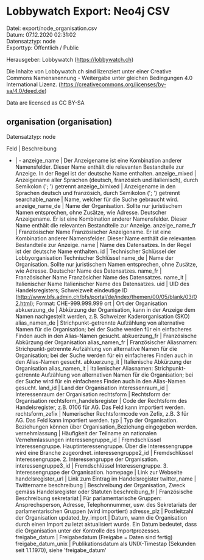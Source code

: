 Lobbywatch Export: Neo4j CSV
============================

Datei: export/node_organisation.csv  
Datum: 07.12.2020 02:31:02  
Datensatztyp: node  
Exporttyp: Öffentlich / Public  

Herausgeber: Lobbywatch (https://lobbywatch.ch)  

Die Inhalte von Lobbywatch.ch sind lizenziert unter einer Creative Commons Namensnennung - Weitergabe unter gleichen Bedingungen 4.0 International Lizenz. (https://creativecommons.org/licenses/by-sa/4.0/deed.de)

Data are licensed as CC BY-SA


## organisation (organisation)

Datensatztyp: node

Feld | Beschreibung
- | -
anzeige_name | Der Anzeigename ist eine Kombination anderer Namensfelder. Dieser Name enthält die relevanten Bestandteile zur Anzeige. In der Regel ist der deutsche Name enthalten.
anzeige_mixed | Anzeigename aller Sprachen (deutsch, französich und italienisch), durch Semikolon ('; ') getrennt
anzeige_bimixed | Anzeigename in den Sprachen deutsch und französich, durch Semikolon ('; ') getrennt
searchable_name | Name, welcher für die Suche gebraucht wird.
anzeige_name_de | Name der Organisation. Sollte nur juristischem Namen entsprechen, ohne Zusätze, wie Adresse. Deutscher Anzeigename. Er ist eine Kombination anderer Namensfelder. Dieser Name enthält die relevanten Bestandteile zur Anzeige.
anzeige_name_fr | Französischer Name Französischer Anzeigename. Er ist eine Kombination anderer Namensfelder. Dieser Name enthält die relevanten Bestandteile zur Anzeige.
name | Name des Datensatzes. In der Regel ist der deutsche Name enthalten.
id | Technischer Schlüssel der Lobbyorganisation Technischer Schlüssel
name_de | Name der Organisation. Sollte nur juristischem Namen entsprechen, ohne Zusätze, wie Adresse. Deutscher Name des Datensatzes.
name_fr | Französischer Name Französicher Name des Datensatzes.
name_it | Italienischer Name Italienischer Name des Datensatzes.
uid | UID des Handelsregisters; Schweizweit eindeutige ID (http://www.bfs.admin.ch/bfs/portal/de/index/themen/00/05/blank/03/02.html); Format: CHE-999.999.999
ort | Ort der Organisation
abkuerzung_de | Abkürzung der Organisation, kann in der Anzeige dem Namen nachgestellt werden, z.B. Schweizer Kaderorganisation (SKO)
alias_namen_de | Strichpunkt-getrennte Aufzählung von alternative Namen für die Organisation; bei der Suche werden für ein einfacheres Finden auch in den Alias-Namen gesucht.
abkuerzung_fr | Französische Abkürzung der Organisation
alias_namen_fr | Französischer Aliasnamen: Strichpunkt-getrennte Aufzählung von alternative Namen für die Organisation; bei der Suche werden für ein einfacheres Finden auch in den Alias-Namen gesucht.
abkuerzung_it | Italienische Abkürzung der Organisation
alias_namen_it | Italienischer Aliasnamen: Strichpunkt-getrennte Aufzählung von alternativen Namen für die Organisation; bei der Suche wird für ein einfacheres Finden auch in den Alias-Namen gesucht.
land_id | Land der Organisation
interessenraum_id | Interessenraum der Organisation
rechtsform | Rechtsform der Organisation
rechtsform_handelsregister | Code der Rechtsform des Handelsregister, z.B. 0106 für AG. Das Feld kann importiert werden.
rechtsform_zefix | Numerischer Rechtsformcode von Zefix, z.B. 3 für AG. Das Feld kann importiert werden.
typ | Typ der Organisation. Beziehungen können über Organisation_Beziehung eingegeben werden.
vernehmlassung | Häufigkeit der Teilname an nationalen Vernehmlassungen
interessengruppe_id | Fremdschlüssel Interessengruppe. Hauptinteressengruppe. Über die Interessengruppe wird eine Branche zugeordnet.
interessengruppe2_id | Fremdschlüssel Interessengruppe. 2. Interessengruppe der Organisation.
interessengruppe3_id | Fremdschlüssel Interessengruppe. 3. Interessengruppe der Organisation.
homepage | Link zur Webseite
handelsregister_url | Link zum Eintrag im Handelsregister
twitter_name | Twittername
beschreibung | Beschreibung der Organisation, Zweck gemäss Handelsregister oder  Statuten
beschreibung_fr | Französische Beschreibung
sekretariat | Für parlamentarische Gruppen: Ansprechsperson, Adresse, Telephonnummer, usw. des Sekretariats der parlamentarischen Gruppen (wird importiert)
adresse_plz | Postleitzahl der Organisation
updated_by_import | Datum, wann die Organisation durch einen Import zu letzt aktualisiert wurde. Ein Datum bedeutet, dass die Organisation unter der Kontrolle des Importprozesses.
freigabe_datum | Freigabedatum (Freigabe = Daten sind fertig)
freigabe_datum_unix | Publikationsdatum als UNIX-Timestap (Sekunden seit 1.1.1970), siehe 'freigabe_datum'


